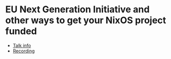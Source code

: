 # EU Next Generation Initiative and other ways to get your NixOS project funded

* [Talk info]()
* [Recording](https://www.youtube.com/watch?v=M2slgOo2jQ4)
